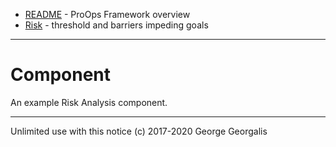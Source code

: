 * [README](../README.md) - ProOps Framework overview 
* [Risk](../risk.md) - threshold and barriers impeding goals
---

# Component
An example Risk Analysis component.

---
Unlimited use with this notice (c) 2017-2020 George Georgalis
